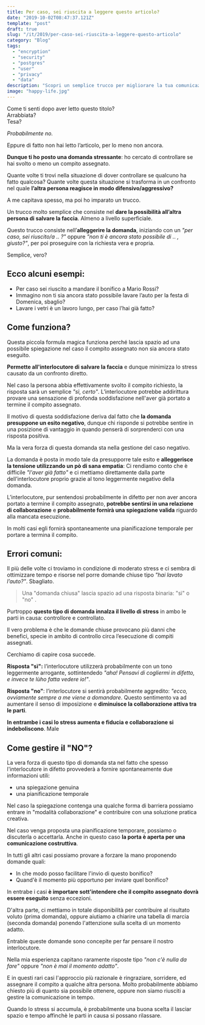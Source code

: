 ```yaml
---
title: Per caso, sei riuscita a leggere questo articolo?
date: "2019-10-02T08:47:37.121Z"
template: "post"
draft: true
slug: "/it/2019/per-caso-sei-riuscita-a-leggere-questo-articolo"
category: "Blog"
tags:
  - "encryption"
  - "security"
  - "postgres"
  - "user"
  - "privacy"
  - "data"
description: "Scopri un semplice trucco per migliorare la tua comunicazione quanto devi controllare se un compito assegnato è stato eseguito oppure no."
image: "happy-life.jpg"
---
```


Come ti senti dopo aver letto questo titolo?  
Arrabbiata?  
Tesa?

_Probabilmente no._

Eppure di fatto non hai letto l’articolo, per lo meno non ancora.

**Dunque ti ho posto una domanda stressante**: ho cercato di controllare se hai svolto 
o meno un compito assegnato. 

Quante volte ti trovi nella situazione di dover controllare se qualcuno ha fatto qualcosa?
Quante volte questa situazione si trasforma in un confronto nel quale
**l’altra persona reagisce in modo difensivo/aggressivo?**

A me capitava spesso, ma poi ho imparato un trucco.

Un trucco molto semplice che consiste nel **dare la possibilità all’altra persona di salvare 
la faccia**. Almeno a livello superficiale.

Questo trucco consiste nell’**alleggerire la domanda**, iniziando con un 
_"per caso, sei riuscito/a .. ?"_ oppure _"non ti è ancora stato possibile di .. , giusto?"_, 
per poi proseguire con la richiesta vera e propria.

Semplice, vero?

## Ecco alcuni esempi:

- Per caso sei riuscito a mandare il bonifico a Mario Rossi?
- Immagino non ti sia ancora stato possibile lavare l’auto per la festa di Domenica, sbaglio?
- Lavare i vetri è un lavoro lungo, per caso l’hai già fatto?

## Come funziona?

Questa piccola formula magica funziona perché lascia spazio ad una possibile spiegazione 
nel caso il compito assegnato non sia ancora stato eseguito. 

**Permette all'interlocutore di salvare la faccia** e dunque minimizza lo stress causato 
da un confronto diretto.

Nel caso la persona abbia effettivamente svolto il compito richiesto, la risposta sarà un 
semplice _"sì, certo"_. L’interlocutore potrebbe addirittura provare una sensazione di 
profonda soddisfazione nell'aver già portato a termine il compito assegnato. 

Il motivo di questa soddisfazione deriva dal fatto che 
**la domanda presuppone un esito negativo**, dunque chi risponde si potrebbe sentire in 
una posizione di vantaggio in quando penserà di sorprenderci con una risposta positiva.

Ma la vera forza di questa domanda sta nella gestione del caso negativo.

La domanda è posta in modo tale da presupporre tale esito e 
**alleggerisce la tensione utilizzando un pò di sana empatia**: 
Ci rendiamo conto che è difficile _"l'aver già fatto"_ e ci mettiamo direttamente dalla 
parte dell’interlocutore proprio grazie al tono leggermente negativo della domanda.

L’interlocutore, pur sentendosi probabilmente in difetto per non aver ancora portato a 
termine il compito assegnato, **potrebbe sentirsi in una relazione di collaborazione** e 
**probabilmente fornirà una spiegazione valida** riguardo alla mancata esecuzione. 

In molti casi egli fornirà spontaneamente una pianificazione temporale per 
portare a termina il compito.

## Errori comuni:

Il più delle volte ci troviamo in condizione di moderato stress e ci sembra di ottimizzare
tempo e risorse nel porre domande chiuse tipo _"hai lavato l’auto?"_. Sbagliato. 

> Una "domanda chiusa" lascia spazio ad una risposta binaria: "sì" o "no" .

Purtroppo **questo tipo di domanda innalza il livello di stress** in ambo le parti in causa: 
controllore e controllato.

Il vero problema è che le domande chiuse provocano più danni che benefici,
specie in ambito di controllo circa l’esecuzione di compiti assegnati. 

Cerchiamo di capire cosa succede. 

**Risposta "sì":** l’interlocutore utilizzerà probabilmente con un tono leggermente 
arrogante, sottintendedo _"aha! Pensavi di cogliermi in difetto, e invece te lùho fatta 
vedere io!"_.

**Risposta "no"**: l’interlocutore si sentirà probabilmente aggredito: 
_"ecco, ovviamente sempre a me viene a domandare_. Questo sentimento va ad aumentare 
il senso di imposizione e **diminuisce la collaborazione attiva tra le parti**.

**In entrambe i casi lo stress aumenta e fiducia e collaborazione si indeboliscono**.
Male

## Come gestire il "NO"?

La vera forza di questo tipo di domanda sta nel fatto che spesso l'interlocutore in
difetto provvederà a fornire spontaneamente due informazioni utili:

- una spiegazione genuina
- una pianificazione temporale

Nel caso la spiegazione contenga una qualche forma di barriera possiamo entrare in
"modalità collaborazione" e contribuire con una soluzione pratica creativa.

Nel caso venga proposta una pianificazione temporare, possiamo o discuterla o accettarla.
Anche in questo caso **la porta è aperta per una comunicazione costruttiva**.

In tutti gli altri casi possiamo provare a forzare la mano proponendo domande quali:

- In che modo posso facilitare l'invio di questo bonifico?
- Quand'è il momento più opportuno per inviare quel bonifico?
 
In entrabe i casi **è importare sott'intendere che il compito assegnato dovrà essere eseguito** senza eccezioni.

D'altra parte, ci mettiamo in totale disponibilità per contribuire al risultato voluto
(prima domanda), oppure aiutiamo a chiarire una tabella di marcia (seconda domanda) 
ponendo l'attenzione sulla scelta di un momento adatto.

Entrable queste domande sono concepite per far pensare il nostro interlocutore.

Nella mia esperienza capitano raramente risposte tipo _"non c'è nulla da fare"_
oppure _"non è mai il momento adatto"_.

E in questi rari casi l'approccio più razionale è ringraziare, sorridere, ed assegnare
il compito a qualche altra persona. Molto probabilmente abbiamo chiesto più di quanto
sia possibile ottenere, oppure non siamo riusciti a gestire la comunicazione in tempo.

Quando lo stress si accumula, è probabilmente una buona scelta il lasciar spazio e
tempo affinchè le parti in causa si possano rilassare.
